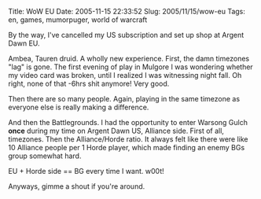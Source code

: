Title: WoW EU
Date: 2005-11-15 22:33:52
Slug: 2005/11/15/wow-eu
Tags: en, games, mumorpuger, world of warcraft


By the way, I've cancelled my US subscription and set up shop at Argent Dawn
EU.

Ambea, Tauren druid. A wholly new experience. First, the damn timezones "lag"
is gone. The first evening of play in Mulgore I was wondering whether my video
card was broken, until I realized I was witnessing night fall. Oh right, none
of that -6hrs shit anymore! Very good.

Then there are so many people. Again, playing in the same timezone as everyone
else is really making a difference.

And then the Battlegrounds. I had the opportunity to enter Warsong Gulch
**once** during my time on Argent Dawn US, Alliance side. First of all,
timezones. Then the Alliance/Horde ratio. It always felt like there were like
10 Alliance people per 1 Horde player, which made finding an enemy BGs group
somewhat hard.

EU + Horde side == BG every time I want. w00t!

Anyways, gimme a shout if you're around.
